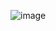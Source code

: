 ![image](https://github.com/hyliam23/to-do-list/assets/102239117/5680839a-304d-4b5b-82c2-ce7bb3de24e5)
